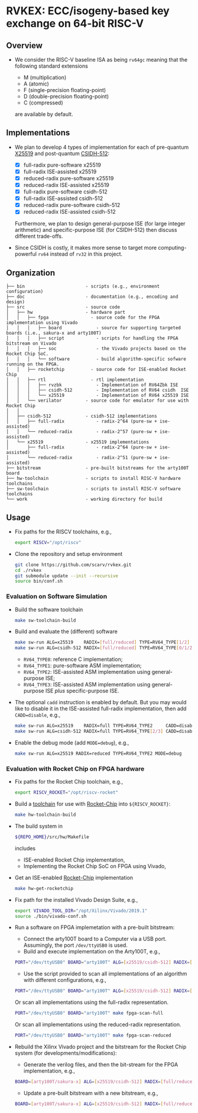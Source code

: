 # RVKEX: ECC/isogeny-based key exchange on 64-bit RISC-V 

## Overview

- We consider the RISC-V baseline ISA as being `rv64gc` meaning that the following standard extensions
  - M      (multiplication)
  - A      (atomic)
  - F      (single-precision floating-point)
  - D      (double-precision floating-point)
  - C      (compressed)

  are available by default.

## Implementations 

- We plan to develop 4 types of implementation for each of pre-quantum [X25519](https://cr.yp.to/ecdh.html)  and post-quantum [CSIDH-512](https://csidh.isogeny.org):
  - [x] full-radix    pure-software  x25519
  - [x] full-radix    ISE-assisted   x25519
  - [x] reduced-radix pure-software  x25519
  - [x] reduced-radix ISE-assisted   x25519
  - [x] full-radix    pure-software  csidh-512
  - [x] full-radix    ISE-assisted   csidh-512
  - [x] reduced-radix pure-software  csidh-512
  - [x] reduced-radix ISE-assisted   csidh-512

  Furthermore, we plan to design general-purpose ISE (for large integer arithmetic) and specific-purpose ISE (for CSIDH-512) then discuss different trade-offs. 

- Since CSIDH is costly, it makes more sense to target more computing-powerful `rv64` instead of `rv32` in this project. 

## Organization 

```
├── bin                       - scripts (e.g., environment configuration)
├── doc                       - documentation (e.g., encoding and design)
├── src                       - source code
│   ├── hw                    - hardware part
│   │   ├── fpga                - source code for the FPGA implementation using Vivado
│   │   │   ├── board             - source for supporting targeted boards (i.e., sakura-x and arty100T)
│   │   │   ├── script            - scripts for handling the FPGA bitstream on Vivado
│   │   │   ├── soc               - the Vivado projects based on the Rocket Chip SoC.
│   │   │   └── software          - build algorithm-specific sofware running on the FPGA.
│   │   ├── rocketchip          - source code for ISE-enabled Rocket Chip
│   │   ├── rtl                 - rtl implementation
│   │   │   ├── rvzbk             - Implementation of RV64Zbk ISE
│   │   │   ├── csidh-512         - Implementation of RV64 csidh  ISE
│   │   │   └── x25519            - Implementation of RV64 x25519 ISE
│   │   └── verilator         - source code for emulator for use with Rocket Chip 
│   │
│   ├── csidh-512             - csidh-512 implementations
│   │   ├── full-radix            - radix-2^64 (pure-sw + ise-assisted)
│   │   └── reduced-radix         - radix-2^57 (pure-sw + ise-assisted)
│   └── x25519                - x25519 implementations
│       ├── full-radix            - radix-2^64 (pure-sw + ise-assisted)
│       └── reduced-radix         - radix-2^51 (pure-sw + ise-assisted)
├── bitstream                 - pre-built bitstreams for the arty100T board 
├── hw-toolchain              - scripts to install RISC-V hardware toolchains 
├── sw-toolchain              - scripts to install RISC-V software toolchains 
└── work                      - working directory for build
```

## Usage 

- Fix paths for the RISCV toolchains, e.g., 

  ```sh
  export RISCV="/opt/riscv"
  ```
- Clone the repository and setup environment

  ```sh
  git clone https://github.com/scarv/rvkex.git
  cd ./rvkex
  git submodule update --init --recursive
  source bin/conf.sh
  ```
### Evaluation on Software Simulation

- Build the software toolchain
  ```sh
  make sw-toolchain-build
  ```

- Build and evaluate the (different) software 
  ```sh
  make sw-run ALG=x25519    RADIX=[full/reduced] TYPE=RV64_TYPE[1/2]
  make sw-run ALG=csidh-512 RADIX=[full/reduced] TYPE=RV64_TYPE[0/1/2/3]
  ```
  - `RV64_TYPE0`: reference       C implementation; 
  - `RV64_TYPE1`: pure-software ASM implementation; 
  - `RV64_TYPE2`: ISE-assisted  ASM implementation using general-purpose ISE; 
  - `RV64_TYPE3`: ISE-assisted  ASM implementation using general-purpose ISE *plus* specific-purpose ISE.

- The optional `cadd` instruction is enabled by default. But you may would like to disable it in the ISE-assisted full-radix implementation, then add `CADD=disable`, e.g.,
  ```sh
  make sw-run ALG=x25519    RADIX=full TYPE=RV64_TYPE2     CADD=disable
  make sw-run ALG=csidh-512 RADIX=full TYPE=RV64_TYPE[2/3] CADD=disable
  ```

- Enable the debug mode (add `MODE=debug`), e.g.,
  ```sh
  make sw-run ALG=x25519 RADIX=reduced TYPE=RV64_TYPE2 MODE=debug 
  ```
  
### Evaluation with Rocket Chip on FPGA hardware

- Fix paths for the Rocket Chip toolchain, e.g., 
  
  ```sh
  export RISCV_ROCKET="/opt/riscv-rocket"
  ```

- Build a
  [toolchain](https://github.com/riscv/riscv-gnu-toolchain)
  for use with
  [Rocket-Chip](https://github.com/chipsalliance/rocket-chip.git)
  into `${RISCV_ROCKET}`:

  ```sh
  make hw-toolchain-build
  ```

- The build system in

  ```sh
  ${REPO_HOME}/src/hw/Makefile
  ```
  
  includes 
  - ISE-enabled Rocket Chip implementation, 
  - Implementing the Rocket Chip SoC on FPGA using Vivado,

- Get an ISE-enabled
  [Rocket-Chip](https://github.com/chipsalliance/rocket-chip.git)
  implementation

  ```sh
  make hw-get-rocketchip
  ```

- Fix path for the installed Vivado Design Suite, e.g., 
  
  ```sh
  export VIVADO_TOOL_DIR="/opt/Xilinx/Vivado/2019.1"
  source ./bin/vivado-conf.sh
  ```

- Run a software on FPGA implemetation with a pre-built bitstream:

  - Connect the arty100T board to a Computer via a USB port. Assumingly, the port `/dev/ttyUSB0` is used. 
  - Build and execute implementation on the Arty100T, e.g.,

  ```sh
  PORT="/dev/ttyUSB0" BOARD="arty100T" ALG=[x25519/csidh-512] RADIX=[full/reduced] make fpga-run
  ```

  - Use the script provided to scan all implementations of an algorithm with different configurations, e.g.,
  ```sh
  PORT="/dev/ttyUSB0" BOARD="arty100T" ALG=[x25519/csidh-512] RADIX=[full/reduced] make fpga-scan
  ```

  Or scan all implementations using the full-radix representation.
  ```sh
  PORT="/dev/ttyUSB0" BOARD="arty100T" make fpga-scan-full
  ```

  Or scan all implementations using the reduced-radix representation.
  ```sh
  PORT="/dev/ttyUSB0" BOARD="arty100T" make fpga-scan-reduced
  ```

- Rebuild the Xilinx Vivado project and the bitstream for the Rocket Chip system (for developments/modifications):

  - Generate the verilog files, and then the bit-stream for the FPGA implementation, e.g.,

  ```sh
  BOARD=[arty100T/sakura-x] ALG=[x25519/csidh-512] RADIX=[full/reduced] make fpga-hw
  ```

  - Update a pre-built bitstream with a new bitstream, e.g.,

  ```sh
  BOARD=[arty100T/sakura-x] ALG=[x25519/csidh-512] RADIX=[full/reduced] make fpga-update
  ```
